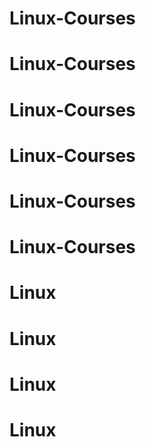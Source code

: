 # Linux-Courses
# Linux-Courses
# Linux-Courses
# Linux-Courses
# Linux-Courses
# Linux-Courses
# Linux
# Linux
# Linux
# Linux
